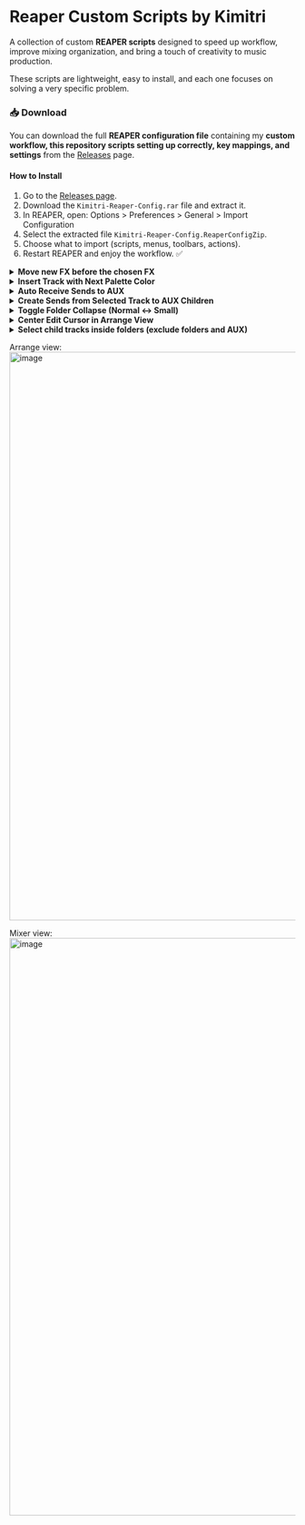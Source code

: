 # Reaper Custom Scripts by Kimitri

A collection of custom **REAPER scripts** designed to speed up workflow, improve mixing organization, and bring a touch of creativity to music production.  

These scripts are lightweight, easy to install, and each one focuses on solving a very specific problem. 

### 📥 Download
You can download the full **REAPER configuration file** containing my **custom workflow, this repository scripts setting up correctly, key mappings, and settings** from the [Releases](https://github.com/kimitrii/reaper-scripts/releases) page.  

#### How to Install
1. Go to the [Releases page](https://github.com/kimitrii/reaper-scripts/releases).  
2. Download the `Kimitri-Reaper-Config.rar` file and extract it.  
3. In REAPER, open:
   Options > Preferences > General > Import Configuration  
4. Select the extracted file `Kimitri-Reaper-Config.ReaperConfigZip`.  
5. Choose what to import (scripts, menus, toolbars, actions).  
6. Restart REAPER and enjoy the workflow. ✅

<details>
 <summary><b>Move new FX before the chosen FX</b></summary>

This REAPER script automatically moves any **newly added FX** in a track **before a chosen FX** (for example, a VU Meter) – but **only when there is a change** in the FX chain.  

## ✨ Features
- Prompts the user to select a **target FX** (by full or partial name).  
- Any newly added FX will automatically be moved **before that FX**.  
- The chosen FX name is saved, so you only need to select it once.  
- Works across all tracks in the project.  

## 🎚 Motivation
This script was created to simulate the workflow of **legendary analog mixing consoles**, where each channel had a **dedicated VU meter**.  
- The VU meter should always stay at the **end of the FX chain**.  
- This way, every time you add a new FX to a track, you can still monitor whether the signal is exceeding **0 dB VU** *after* that effect.  
- It is especially useful when using plugins that support **“Show embedded UI in MCP”**, such as **VU Meter (ZenoMOD)**, since you can always keep visual feedback right inside the mixer.  

## 🛠 Installation
1. Copy the script file (`VU_FX_Keeper.lua`) into your REAPER Scripts folder; 

2. In REAPER, open the **Action List**, click *Load…*, and select the script.  
3. Run the script (or set it to run at startup).  

## ⚙️ Usage
1. The first time you run it, you will be asked to type the name (or part of the name) of the FX you want to use as the reference.  
- Example: `"VU Meter"`  
2. From then on, whenever you add new FX to a track, they will be moved to **just before that chosen FX**.  
3. To change the chosen FX, delete the saved state:  
- Menu: *Extensions > ReaScript console output > Clear extstate* (or by editing the code).  



</details>

<details>
 <summary><b>Insert Track with Next Palette Color</b></summary>

This REAPER script automatically assigns a **track color** based on a predefined palette inside the code.  
Each time it is run, it applies the **next color in sequence**, cycling through the palette you defined.  

## ✨ Features
- Uses a **custom color palette** (defined directly in the script).  
- Applies the **next color** in the palette to the selected tracks.  
- Remembers the last color used, so the sequence continues consistently.  

## 🎚 Motivation
Keeping tracks visually organized is crucial in large projects.  
This script lets you quickly cycle through a set of **hand-picked colors** so every new track you add is immediately colorized, without manual selection.  

## 🛠 Installation
1. Copy the script file (`SetNextColor.lua`) into your REAPER Scripts folder.  
2. In REAPER, open the **Action List**, click *Load…*, and select the script.  

## ⚙️ Usage
1. Import the script into the Action List.  
2. Create a **Custom Action** in the following order:  
   - `Track: Insert new track`  
   - `Script: ColonizeTrack.lua`  
3. Give this custom action a clear name, such as **"New Track (Colorized)"**.  
4. Assign it to a toolbar button or a keyboard shortcut.  
5. From now on, whenever you run this action, it will:  
   - Insert a new track  
   - Automatically colorize it with the **next color in your palette**.  
 

</details>

<details>
 <summary><b>Auto Receive Sends to AUX</b></summary>

This REAPER script automatically creates **sends from all relevant tracks** to a newly selected track **inside a chosen AUX folder**.  

It simulates the workflow of **Ableton Live’s return tracks**, where every new auxiliary channel is instantly available for sends, without requiring manual routing.  

## ✨ Features
- Prompts the user to set the **AUX folder name** once (e.g., `"AUX"` or `"Bus"`).  
- The folder name is **saved permanently** and remembered between REAPER sessions.  
- When you select a track inside the AUX folder, all eligible tracks will automatically create a send to it.  
- Avoids duplicates (existing sends are ignored).  
- Ignores folder parents (only child tracks are connected).  

## 🎚 Motivation
Coming from **Ableton Live**, auxiliary tracks (*Return Tracks*) are always ready to receive sends from every track in the project.  

By default, REAPER requires manual routing for each new AUX track.  
This script brings back the **Ableton-style behavior**:  
- Create a new AUX track inside your chosen folder.  
- Select it once.  
- Instantly, all other tracks in the project (except other AUX tracks and folders) will send to it.  

This way, you can build flexible effect chains (reverbs, delays, parallel compression, etc.) with just **one click or shortcut**, instead of repeatedly setting up sends.  

## 🛠 Installation
1. Copy the script file (`AutoReceiveSends.lua`) into your REAPER Scripts folder.  
2. In REAPER, open the **Action List**, click *Load…*, and select the script.  

## ⚙️ Usage
1. The first time you run the script, you’ll be asked to enter the name of your **AUX folder** (e.g., `"AUX"`).  
   - This name is saved permanently for future sessions.  
2. Organize your project so all your auxiliary tracks are inside this folder.  
3. Select a track inside the AUX folder.  
4. Run the script (via Action List, a toolbar button, or a keyboard shortcut).  
   - All eligible tracks in your project will now send to the selected AUX track.  
5. To change the chosen folder name, clear the saved state or edit the script.  

</details>

<details>
 <summary><b>Create Sends from Selected Track to AUX Children</b></summary>

This REAPER script automatically creates **sends from the selected track** to **all tracks inside a chosen AUX folder**.  

It is especially useful if you want to quickly route a single track to multiple auxiliary effect tracks at once (reverbs, delays, parallel chains, etc.), without manually creating each send.  

## ✨ Features
- Prompts the user to set the **AUX folder name** once (e.g., `"AUX"` or `"Bus"`).  
- The folder name is **saved permanently** and remembered between REAPER sessions.  
- When you select a track outside the AUX folder and run the script, it will:  
  - Find your AUX folder.  
  - Collect all its child tracks.  
  - Create sends from the selected track to each child track.  
- Avoids duplicates (existing sends are ignored).  

## 🎚 Motivation
In DAWs like **Ableton Live**, return tracks are globally accessible, but in REAPER, you often have to create multiple sends manually.  

This script speeds up that process by letting you route a track to **all AUX tracks inside a folder** in just one action.  
It’s perfect for workflows where you have multiple effect returns grouped under one folder (for example: *Reverb AUX*, *Delay AUX*, *Parallel Compression AUX*).  

## 🛠 Installation
1. Copy the script file (`SendToAUXChildren.lua`) into your REAPER Scripts folder.  
2. In REAPER, open the **Action List**, click *Load…*, and select the script.  

## ⚙️ Usage
1. The first time you run it, you will be asked for the name of your AUX folder (e.g. `"AUX"`).  
   - The name will be remembered for future sessions.  

2. There are two main ways to use it:  

   - **Manual** → Select any track *outside* the AUX folder and run the script.  
   - **Automatic (recommended)** → Create a *Custom Action* so every new track is instantly routed to AUX sends:  
     1. Go to **Actions > Show Action List > New Action > New Custom Action**.  
     2. Add the following actions in order:  
        - `Track: Insert new track`  
        - `Script: ColorizeTrack.lua` (optional, for consistent colors)  
        - `Script: AutoSendSendsToAUX.lua`  
     3. Save it as **New Track** (or any name you like).  
     4. Assign it to a shortcut key or toolbar button.  

👉 From now on, every time you create a new track using this custom action, it will **already come with all the correct sends** to your AUX folder children.  

</details> 

</details>

<details>
 <summary><b>Toggle Folder Collapse (Normal ↔ Small)</b></summary>

This REAPER script toggles the **selected folder track** between its two main collapse states:  
- **Normal view** (fully expanded)  
- **Small view** (minimized but still visible)  

It makes working with large projects much faster, since you can quickly reduce clutter while keeping track of your folders.

⚠️ **Note:** This script is **not originally mine**.  
It is a **modified version of MPL’s script**

## ✨ Features
- Works on the **selected folder track**.  
- Toggles between **normal** and **small** (not supercollapsed, so the folder is still visible).  
- Automatically applies the change to **all child tracks inside the folder**.  

## 🎚 Motivation
The native REAPER folder collapse options (Normal, Small, Collapsed, Hidden) don’t provide a direct toggle between **Normal** and **Small**. 
This script makes it instant and consistent — perfect for workflows with many tracks where visibility and organization are key.  

I personally assigned it to the **`Q` key**, so I can quickly collapse or expand any folder with a single keystroke.  

## 🛠 Installation
1. Copy the script file (`CollapseToSmall.lua`) into your REAPER Scripts folder.  
2. In REAPER, open the **Action List**, click *Load…*, and select the script.  

## ⚙️ Usage
1. Select any folder track.  
2. Run the script (or press your assigned shortcut, e.g., **`Q`**).  
3. The folder will toggle between **normal** and **small collapse state**, applying the same setting to all of its child tracks.  

</details>

<details>
 <summary><b>Center Edit Cursor in Arrange View</b></summary>

This REAPER script automatically keeps the **edit cursor centered** in the arrange view whenever it is moved.  
It makes navigating large projects smoother, since you don’t lose sight of the cursor when scrolling horizontally.  

## ✨ Features
- Centers the arrange view on the **edit cursor** position.  
- Works whether REAPER is **playing, recording, or stopped**.  
- Lightweight and runs in the background.  
- Designed to be used inside **Custom Actions** as the **last step**, so that every action that moves the cursor ends with the arrange view centered.  

## 🎚 Motivation
When moving the edit cursor left or right (with arrow keys, shortcuts, or actions), REAPER by default allows the cursor to move toward the edges of the screen before scrolling.  
This script fixes that by always keeping the cursor **in the middle of the arrange view**, similar to workflows in other DAWs.  

It is especially powerful when combined with **Custom Actions**.  
For example:  
- *Move cursor to previous measure* → *Select item under cursor* → **CenterEditCursor.eel**  
- That way, after the main actions run, the view will always recenter automatically.  

## 🛠 Installation
1. Copy the script file (`CenterEditCursor.eel`) into your REAPER Scripts folder.  
2. In REAPER, open the **Action List**, click *Load…*, and select the script.  
3. Add it as the **last step** in any Custom Action that moves the edit cursor.  

## ⚙️ Usage
- After activation in a Custom Action, every time you move the edit cursor (e.g., with left/right arrow shortcuts), the arrange view will scroll so the cursor stays centered.  
- Works seamlessly during playback or recording as well.  

</details>

<details>
 <summary><b>Select child tracks inside folders (exclude folders and AUX)</b></summary>

This REAPER script automatically **selects all child tracks inside all folders**, while skipping:  
- The **folder parent tracks** themselves.  
- Any tracks inside a folder named **AUX**.  

It is useful for quickly select only the *working tracks* (child tracks) without affecting your AUX or routing structures, in Kimitri default project template.

## ✨ Features
- Selects **all child tracks inside all folders**.  
- Skips **folder parents** (only selects children).  
- Completely ignores **AUX folders and their children**.  
- Works across the entire project in one action.  

## 🎚 Motivation
The main inspiration comes from the **Kimitri Project Default Template**.  
In this setup, recording sessions are structured in folders, and often you need to **quickly arm all tracks for live recording** (without selecting folders or AUX).   

Perfect for batch actions like coloring, volume adjustments, live record, FX application, or exporting stems.

## 🛠 Installation
1. Copy the script file (`Select child tracks inside folders (exclude folders and AUX).lua`) into your REAPER Scripts folder.  
2. In REAPER, open the **Action List**, click *Load…*, and select the script.  

## ⚙️ Usage
1. Run the script from the **Action List**, or assign it to a shortcut key or toolbar button.  
2. All child tracks inside folders will be selected automatically.  
3. AUX folder children and folder parents will remain unselected.  

</details>



Arrange view:
<img width="1920" height="1002" alt="image" src="https://github.com/user-attachments/assets/6e372c1a-2b1f-4814-a1fe-44c0cb90f105" />

Mixer view:
<img width="1920" height="1018" alt="image" src="https://github.com/user-attachments/assets/eabe31f9-5a8b-47ab-b794-91aa06414627" />
